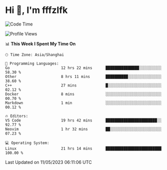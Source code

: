 # Hi 👋, I'm fffzlfk

<!--START_SECTION:waka-->
![Code Time](http://img.shields.io/badge/Code%20Time-206%20hrs%2012%20mins-blue)

![Profile Views](http://img.shields.io/badge/Profile%20Views-0-blue)

📊 **This Week I Spent My Time On** 

```text
🕑︎ Time Zone: Asia/Shanghai

💬 Programming Languages: 
Go                       12 hrs 22 mins      ███████████████░░░░░░░░░░   58.30 % 
Other                    8 hrs 11 mins       ██████████░░░░░░░░░░░░░░░   38.60 % 
C++                      27 mins             █░░░░░░░░░░░░░░░░░░░░░░░░   02.12 % 
Docker                   8 mins              ░░░░░░░░░░░░░░░░░░░░░░░░░   00.70 % 
Markdown                 1 min               ░░░░░░░░░░░░░░░░░░░░░░░░░   00.12 % 

🔥 Editors: 
VS Code                  19 hrs 42 mins      ███████████████████████░░   92.77 % 
Neovim                   1 hr 32 mins        ██░░░░░░░░░░░░░░░░░░░░░░░   07.23 % 

💻 Operating System: 
Linux                    21 hrs 14 mins      █████████████████████████   100.00 % 
```


 Last Updated on 11/05/2023 06:11:06 UTC
<!--END_SECTION:waka-->
